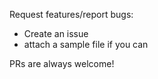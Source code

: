 Request features/report bugs:

* Create an issue
* attach a sample file if you can

PRs are always welcome!
